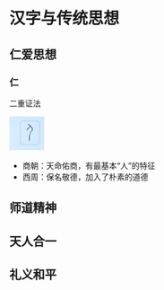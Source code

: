 # 汉字与传统思想

## 仁爱思想

### 仁

二重证法

![仁](https://raw.githubusercontent.com/dcldyhb/Freshman-Notes-Image-Host/main/202506051807708.png)

- 商朝：天命佑商，有最基本“人”的特征
- 西周：保名敬德，加入了朴素的道德

## 师道精神

## 天人合一

## 礼义和平
